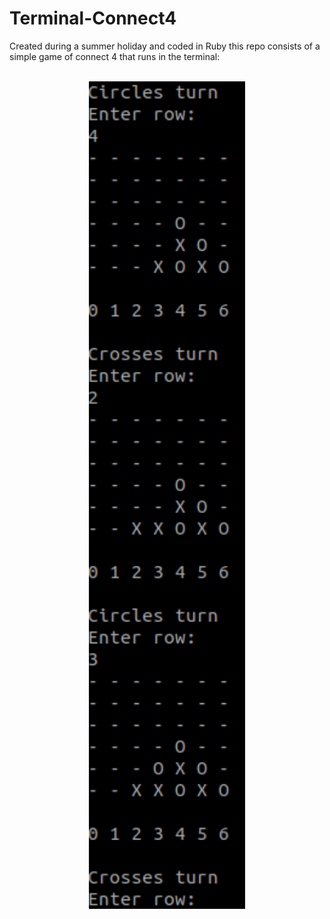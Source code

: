 # Terminal-Connect4
Created during a summer holiday and coded in Ruby this repo consists of a simple game of connect 4 that runs in the terminal: 

<br>
<div align = "center">
  <img src="4x4.png" width="250"/>
</div>
<br>

